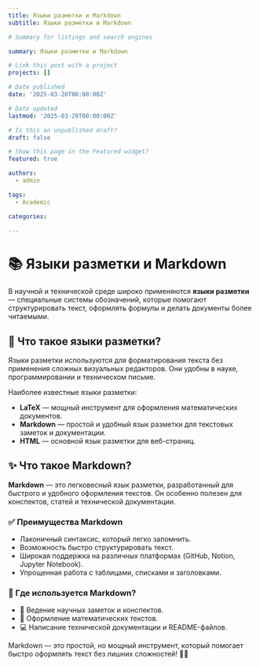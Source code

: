 ```yaml
---
title: Языки разметки и Markdown  
subtitle: Языки разметки и Markdown  

# Summary for listings and search engines

summary: Языки разметки и Markdown  

# Link this post with a project
projects: []

# Date published
date: '2025-03-20T00:00:00Z'

# Date updated
lastmod: '2025-03-20T00:00:00Z'

# Is this an unpublished draft?
draft: false

# Show this page in the Featured widget?
featured: true

authors:
  - admin

tags:
  - Academic

categories:
  
---
```


# 📚 Языки разметки и Markdown  

В научной и технической среде широко применяются **языки разметки** — специальные системы обозначений, которые помогают структурировать текст, оформлять формулы и делать документы более читаемыми.  

## 🔹 Что такое языки разметки?  

Языки разметки используются для форматирования текста без применения сложных визуальных редакторов. Они удобны в науке, программировании и техническом письме.  

Наиболее известные языки разметки:  
- **LaTeX** — мощный инструмент для оформления математических документов.  
- **Markdown** — простой и удобный язык разметки для текстовых заметок и документации.  
- **HTML** — основной язык разметки для веб-страниц.  

## ✨ Что такое Markdown?  

**Markdown** — это легковесный язык разметки, разработанный для быстрого и удобного оформления текстов. Он особенно полезен для конспектов, статей и технической документации.  

### ✅ Преимущества Markdown  
- Лаконичный синтаксис, который легко запомнить.  
- Возможность быстро структурировать текст.  
- Широкая поддержка на различных платформах (GitHub, Notion, Jupyter Notebook).  
- Упрощенная работа с таблицами, списками и заголовками.  

### 📌 Где используется Markdown?  
- 📖 Ведение научных заметок и конспектов.  
- 📝 Оформление математических текстов.  
- 💻 Написание технической документации и README-файлов.  

Markdown — это простой, но мощный инструмент, который помогает быстро оформлять текст без лишних сложностей! 📜✨  

